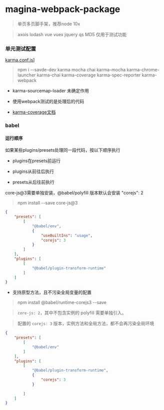 # magina-webpack-package

>  单页多页脚手架，推荐node 10x

> axois lodash vue vuex jquery qs MD5 仅用于测试功能


### 单元测试配置

[karma.conf.js](test/unit/karma.conf.js)]



> npm i --savde-dev karma mocha chai  karma-mocha karma-chrome-launcher karma-chai karma-coverage karma-spec-reporter karma-webpack

* karma-sourcemap-loader 未确定作用

* 使用webpack测试的是处理后的代码

* [karma-coverage文档](https://www.zybuluo.com/wangxingkang/note/790416)

### babel

#### 运行顺序

如果某些plugins/presets处理同一段代码，按以下顺序执行

* plugins在presets前运行

* plugins从前往后执行

* presets从后往前执行

core-js@3需要单独安装，@babel/polyfill 版本默认会安装 "corejs": 2

> npm install --save core-js@3

```json
{
    "presets": [
        [
            "@babel/env",
            {
                "useBuiltIns": "usage",
                "corejs": 3
            }
        ]
    ],
    "plugins": [
        [
            "@babel/plugin-transform-runtime"
        ]
    ]
}
```

* 支持原型方法，且不污染全局变量的配置

> npm install @babel/runtime-corejs3 --save

> `core-js: 2`，其中不包含实例的 polyfill 需要单独引入。

> 配置的 `corejs: 3` 版本，实例方法和全局方法，都不会再污染全局环境

```json
{
    "presets": [
        [
            "@babel/env"
        ]
    ],
    "plugins": [
        [
            "@babel/plugin-transform-runtime",
            {
                "corejs": 3
            }
            
        ]
    ]
}
```